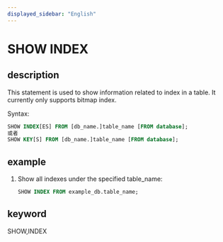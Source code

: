 ```yaml
---
displayed_sidebar: "English"
---
```


# SHOW INDEX

## description

This statement is used to show information related to index in a table. It currently only supports bitmap index.

Syntax:

```sql
SHOW INDEX[ES] FROM [db_name.]table_name [FROM database];
或者
SHOW KEY[S] FROM [db_name.]table_name [FROM database];
```

## example

1. Show all indexes under the specified table_name:

    ```sql
    SHOW INDEX FROM example_db.table_name;
    ```

## keyword

SHOW,INDEX
